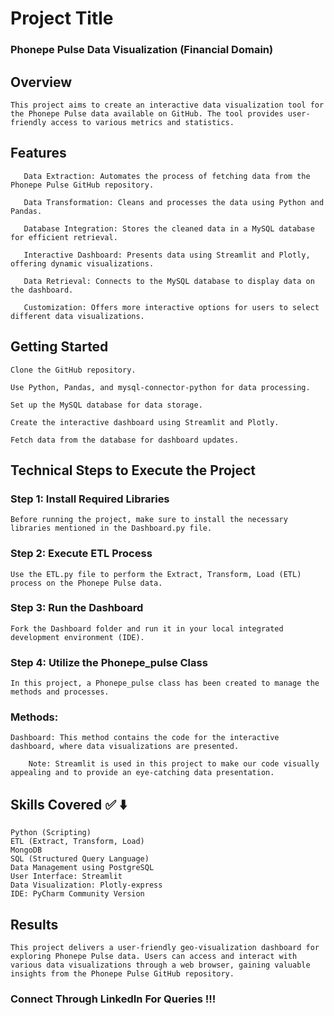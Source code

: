 # Project Title

### Phonepe Pulse Data Visualization (Financial Domain)


## Overview

    This project aims to create an interactive data visualization tool for the Phonepe Pulse data available on GitHub. The tool provides user-friendly access to various metrics and statistics.


## Features

       Data Extraction: Automates the process of fetching data from the Phonepe Pulse GitHub repository.
       
       Data Transformation: Cleans and processes the data using Python and Pandas.
       
       Database Integration: Stores the cleaned data in a MySQL database for efficient retrieval.
       
       Interactive Dashboard: Presents data using Streamlit and Plotly, offering dynamic visualizations.
       
       Data Retrieval: Connects to the MySQL database to display data on the dashboard.
       
       Customization: Offers more interactive options for users to select different data visualizations.


## Getting Started
    
    Clone the GitHub repository.
    
    Use Python, Pandas, and mysql-connector-python for data processing.
    
    Set up the MySQL database for data storage.
    
    Create the interactive dashboard using Streamlit and Plotly.
    
    Fetch data from the database for dashboard updates.

## Technical Steps to Execute the Project

### Step 1: Install Required Libraries

    Before running the project, make sure to install the necessary libraries mentioned in the Dashboard.py file.

### Step 2: Execute ETL Process

    Use the ETL.py file to perform the Extract, Transform, Load (ETL) process on the Phonepe Pulse data.

### Step 3: Run the Dashboard

    Fork the Dashboard folder and run it in your local integrated development environment (IDE).

### Step 4: Utilize the Phonepe_pulse Class

    In this project, a Phonepe_pulse class has been created to manage the methods and processes.

### Methods:

    Dashboard: This method contains the code for the interactive dashboard, where data visualizations are presented.

        Note: Streamlit is used in this project to make our code visually appealing and to provide an eye-catching data presentation.

## Skills Covered ✅ ⬇️

    Python (Scripting)
    ETL (Extract, Transform, Load)
    MongoDB
    SQL (Structured Query Language)
    Data Management using PostgreSQL
    User Interface: Streamlit
    Data Visualization: Plotly-express
    IDE: PyCharm Community Version

## Results

    This project delivers a user-friendly geo-visualization dashboard for exploring Phonepe Pulse data. Users can access and interact with various data visualizations through a web browser, gaining valuable insights from the Phonepe Pulse GitHub repository.

### Connect Through LinkedIn For Queries !!!

